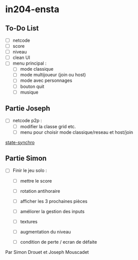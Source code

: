 # in204-ensta

## To-Do List
- [ ] netcode
- [ ] score
- [ ] niveau
- [ ] clean UI 
- [ ] menu principal :
  - [ ] mode classique
  - [ ] mode multijoueur (join ou host)
  - [ ] mode avec personnages
  - [ ] bouton quit
  - [ ] musique

## Partie Joseph
- [ ] netcode p2p :
  - [ ] modifier la classe grid etc. 
  - [ ] menu pour choisir mode classique/reseau et host/join

[state-synchro](https://gafferongames.com/post/state_synchronization/)

## Partie Simon
- [ ] Finir le jeu solo :
  - [ ] mettre le score
  - [ ] rotation antihoraire
  - [ ] afficher les 3 prochaines pièces
  - [ ] améliorer la gestion des inputs
  - [ ] textures
  - [ ] augmentation du niveau
  - [ ] condition de perte / ecran de défaite







Par Simon Drouet et Joseph Mouscadet
